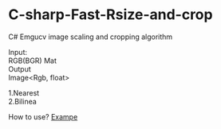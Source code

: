 # C-sharp-Fast-Rsize-and-crop

C# Emgucv image scaling  and cropping algorithm

Input:  
RGB(BGR)  Mat  
Output  
Image<Rgb, float>  

1.Nearest  
2.Bilinea  

How to use?
[Exampe](https://null-adventure-diarytwo.blogspot.com/2023/11/c-sharp-fast-rsize-and-crop.html)



